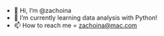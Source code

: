 - 👋 Hi, I’m @zachoina
- 🌱 I’m currently learning data analysis with Python!
- 📫 How to reach me = zachoina@mac.com

<!---
zachoina/zachoina is a ✨ special ✨ repository because its `README.md` (this file) appears on your GitHub profile.
You can click the Preview link to take a look at your changes.
--->
